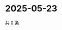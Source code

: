 # 2025-05-23

共 0 条

<!-- BEGIN ZHIHUVIDEO -->
<!-- 最后更新时间 Fri May 23 2025 14:16:25 GMT+0800 (China Standard Time) -->

<!-- END ZHIHUVIDEO -->
